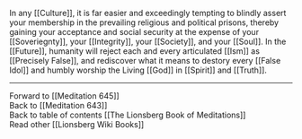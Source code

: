 In any [[Culture]], it is far easier and exceedingly tempting to blindly assert your membership in the prevailing religious and political prisons, thereby gaining your acceptance and social security at the expense of your [[Soveriegnty]], your [[Integrity]], your [[Society]], and your [[Soul]]. In the [[Future]], humanity will reject each and every articulated [[Ism]] as [[Precisely False]], and rediscover what it means to destory every [[False Idol]] and humbly worship the Living [[God]] in [[Spirit]] and [[Truth]]. 

___

Forward to [[Meditation 645]]  
Back to [[Meditation 643]]  
Back to table of contents [[The Lionsberg Book of Meditations]]  
Read other [[Lionsberg Wiki Books]] 